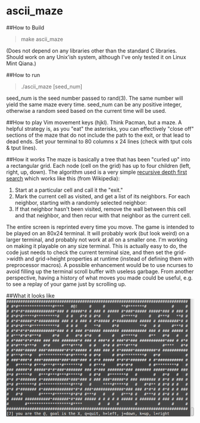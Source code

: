 ascii_maze
==========

##How to Build
> make ascii_maze

(Does not depend on any libraries other than the standard C libraries.
Should work on any Unix'ish system, although I've only tested it on
Linux Mint Qiana.)

##How to run
> ./ascii_maze [seed_num]

seed_num is the seed number passed to rand(3).
The same number will yield the same maze every time.
seed_num can be any positive integer,
otherwise a random seed based on the current time will be used.

##How to play
Vim movement keys (hjkl).  Think Pacman, but a maze.  A helpful strategy
is, as you "eat" the asterisks, you can effectively "close off" sections
of the maze that do not include the path to the exit, or that lead to dead
ends. Set your terminal to 80 columns x 24 lines (check with tput cols &
tput lines).

##How it works
The maze is basically a tree that has been "curled up" into a rectangular
grid.  Each node (cell on the grid) has up to four children (left, right,
up, down).  The algorithm used is a very simple [recursive depth first search](http://en.wikipedia.org/wiki/Maze_generation_algorithm#Depth-first_search)
which works like this (from Wikipedia):

1. Start at a particular cell and call it the "exit."
2. Mark the current cell as visited, and get a list of its neighbors. For each neighbor, starting with a randomly selected neighbor:
  1. If that neighbor hasn't been visited, remove the wall between this cell and that neighbor, and then recur with that neighbor as the current cell.

The entire screen is reprinted every time you move. The game is intended
to be played on an 80x24 terminal.  It will probably work (but look weird)
on a larger terminal, and probably not work at all on a smaller one.  I'm
working on making it playable on any size terminal.  This is actually easy
to do, the code just needs to check the current terminal size, and then
set the grid->width and grid->height properties at runtime (instead of
defining them with preprocessor macros).  A possible enhancement would be
to use ncurses to avoid filling up the terminal scroll buffer with useless
garbage.  From another perspective, having a history of what moves you made
could be useful, e.g. to see a replay of your game just by scrolling up.

##What it looks like
![maze 7](screenshot.png)

